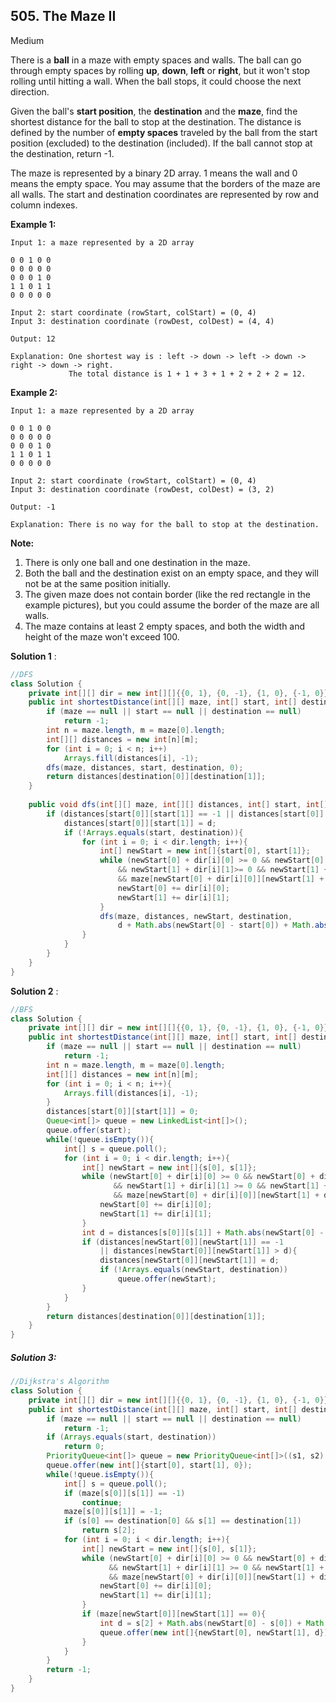 ## 505. The Maze II

Medium

There is a **ball** in a maze with empty spaces and walls. The ball can go through empty spaces by rolling **up**, **down**, **left** or **right**, but it won't stop rolling until hitting a wall. When the ball stops, it could choose the next direction.

Given the ball's **start position**, the **destination** and the **maze**, find the shortest distance for the ball to stop at the destination. The distance is defined by the number of **empty spaces** traveled by the ball from the start position (excluded) to the destination (included). If the ball cannot stop at the destination, return -1.

The maze is represented by a binary 2D array. 1 means the wall and 0 means the empty space. You may assume that the borders of the maze are all walls. The start and destination coordinates are represented by row and column indexes.

 

**Example 1:**

```
Input 1: a maze represented by a 2D array

0 0 1 0 0
0 0 0 0 0
0 0 0 1 0
1 1 0 1 1
0 0 0 0 0

Input 2: start coordinate (rowStart, colStart) = (0, 4)
Input 3: destination coordinate (rowDest, colDest) = (4, 4)

Output: 12

Explanation: One shortest way is : left -> down -> left -> down -> right -> down -> right.
             The total distance is 1 + 1 + 3 + 1 + 2 + 2 + 2 = 12.
```

**Example 2:**

```
Input 1: a maze represented by a 2D array

0 0 1 0 0
0 0 0 0 0
0 0 0 1 0
1 1 0 1 1
0 0 0 0 0

Input 2: start coordinate (rowStart, colStart) = (0, 4)
Input 3: destination coordinate (rowDest, colDest) = (3, 2)

Output: -1

Explanation: There is no way for the ball to stop at the destination.
```

 

**Note:**

1. There is only one ball and one destination in the maze.
2. Both the ball and the destination exist on an empty space, and they will not be at the same position initially.
3. The given maze does not contain border (like the red rectangle in the example pictures), but you could assume the border of the maze are all walls.
4. The maze contains at least 2 empty spaces, and both the width and height of the maze won't exceed 100.

**Solution 1** :

```java
//DFS
class Solution {
    private int[][] dir = new int[][]{{0, 1}, {0, -1}, {1, 0}, {-1, 0}};
    public int shortestDistance(int[][] maze, int[] start, int[] destination) {
        if (maze == null || start == null || destination == null)
            return -1;
        int n = maze.length, m = maze[0].length;
        int[][] distances = new int[n][m];
        for (int i = 0; i < n; i++)
            Arrays.fill(distances[i], -1);
        dfs(maze, distances, start, destination, 0);
        return distances[destination[0]][destination[1]];
    }
    
    public void dfs(int[][] maze, int[][] distances, int[] start, int[] destination, int d){
        if (distances[start[0]][start[1]] == -1 || distances[start[0]][start[1]] > d){
            distances[start[0]][start[1]] = d;
            if (!Arrays.equals(start, destination)){
                for (int i = 0; i < dir.length; i++){
                    int[] newStart = new int[]{start[0], start[1]};
                    while (newStart[0] + dir[i][0] >= 0 && newStart[0] + dir[i][0] < maze.length 
                        && newStart[1] + dir[i][1]>= 0 && newStart[1] + dir[i][1] < maze[0].length 
                        && maze[newStart[0] + dir[i][0]][newStart[1] + dir[i][1]] != 1){
                        newStart[0] += dir[i][0];
                        newStart[1] += dir[i][1];
                    }
                    dfs(maze, distances, newStart, destination, 
                        d + Math.abs(newStart[0] - start[0]) + Math.abs(newStart[1] - start[1]));
                }
            }
        }
    }
}
```

**Solution 2** :

```java
//BFS
class Solution {
    private int[][] dir = new int[][]{{0, 1}, {0, -1}, {1, 0}, {-1, 0}};
    public int shortestDistance(int[][] maze, int[] start, int[] destination) {
        if (maze == null || start == null || destination == null)
            return -1;
        int n = maze.length, m = maze[0].length;
        int[][] distances = new int[n][m];
        for (int i = 0; i < n; i++){
            Arrays.fill(distances[i], -1);
        }
        distances[start[0]][start[1]] = 0;
        Queue<int[]> queue = new LinkedList<int[]>();
        queue.offer(start);
        while(!queue.isEmpty()){
            int[] s = queue.poll();
            for (int i = 0; i < dir.length; i++){
                int[] newStart = new int[]{s[0], s[1]};
                while (newStart[0] + dir[i][0] >= 0 && newStart[0] + dir[i][0] < n 
                       && newStart[1] + dir[i][1] >= 0 && newStart[1] + dir[i][1] < m
                       && maze[newStart[0] + dir[i][0]][newStart[1] + dir[i][1]] != 1){
                    newStart[0] += dir[i][0];
                    newStart[1] += dir[i][1];
                }
                int d = distances[s[0]][s[1]] + Math.abs(newStart[0] - s[0]) + Math.abs(newStart[1] - s[1]);
                if (distances[newStart[0]][newStart[1]] == -1
                    || distances[newStart[0]][newStart[1]] > d){
                    distances[newStart[0]][newStart[1]] = d;
                    if (!Arrays.equals(newStart, destination))
                        queue.offer(newStart);
                }
            }
        }
        return distances[destination[0]][destination[1]];
    }
}
```

##### Solution 3:

```java
//Dijkstra's Algorithm
class Solution {
    private int[][] dir = new int[][]{{0, 1}, {0, -1}, {1, 0}, {-1, 0}};
    public int shortestDistance(int[][] maze, int[] start, int[] destination) {
        if (maze == null || start == null || destination == null)
            return -1;
        if (Arrays.equals(start, destination))
            return 0;
        PriorityQueue<int[]> queue = new PriorityQueue<int[]>((s1, s2) -> s1[2] - s2[2]);
        queue.offer(new int[]{start[0], start[1], 0});
        while(!queue.isEmpty()){
            int[] s = queue.poll();
            if (maze[s[0]][s[1]] == -1)
                continue;
            maze[s[0]][s[1]] = -1;
            if (s[0] == destination[0] && s[1] == destination[1])
                return s[2];
            for (int i = 0; i < dir.length; i++){
                int[] newStart = new int[]{s[0], s[1]};
                while (newStart[0] + dir[i][0] >= 0 && newStart[0] + dir[i][0] < maze.length
                      && newStart[1] + dir[i][1] >= 0 && newStart[1] + dir[i][1] < maze[0].length
                      && maze[newStart[0] + dir[i][0]][newStart[1] + dir[i][1]] != 1){
                    newStart[0] += dir[i][0];
                    newStart[1] += dir[i][1];
                }
                if (maze[newStart[0]][newStart[1]] == 0){
                    int d = s[2] + Math.abs(newStart[0] - s[0]) + Math.abs(newStart[1] - s[1]);
                    queue.offer(new int[]{newStart[0], newStart[1], d});
                }
            }
        }
        return -1;
    }
}
```



